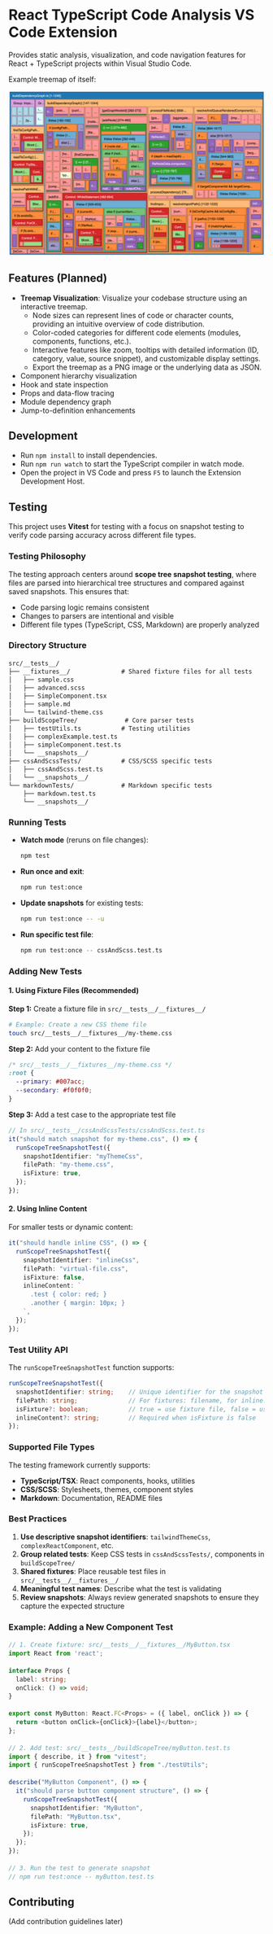 # React TypeScript Code Analysis VS Code Extension

Provides static analysis, visualization, and code navigation features for React + TypeScript projects within Visual Studio Code.

Example treemap of itself:

![Treemap](docs/treemap.png)

## Features (Planned)

- **Treemap Visualization**: Visualize your codebase structure using an interactive treemap.
  - Node sizes can represent lines of code or character counts, providing an intuitive overview of code distribution.
  - Color-coded categories for different code elements (modules, components, functions, etc.).
  - Interactive features like zoom, tooltips with detailed information (ID, category, value, source snippet), and customizable display settings.
  - Export the treemap as a PNG image or the underlying data as JSON.
- Component hierarchy visualization
- Hook and state inspection
- Props and data-flow tracing
- Module dependency graph
- Jump-to-definition enhancements

## Development

- Run `npm install` to install dependencies.
- Run `npm run watch` to start the TypeScript compiler in watch mode.
- Open the project in VS Code and press `F5` to launch the Extension Development Host.

## Testing

This project uses **Vitest** for testing with a focus on snapshot testing to verify code parsing accuracy across different file types.

### Testing Philosophy

The testing approach centers around **scope tree snapshot testing**, where files are parsed into hierarchical tree structures and compared against saved snapshots. This ensures that:

- Code parsing logic remains consistent
- Changes to parsers are intentional and visible
- Different file types (TypeScript, CSS, Markdown) are properly analyzed

### Directory Structure

```
src/__tests__/
├── __fixtures__/              # Shared fixture files for all tests
│   ├── sample.css
│   ├── advanced.scss
│   ├── SimpleComponent.tsx
│   ├── sample.md
│   └── tailwind-theme.css
├── buildScopeTree/             # Core parser tests
│   ├── testUtils.ts           # Testing utilities
│   ├── complexExample.test.ts
│   ├── simpleComponent.test.ts
│   └── __snapshots__/
├── cssAndScssTests/           # CSS/SCSS specific tests
│   ├── cssAndScss.test.ts
│   └── __snapshots__/
└── markdownTests/             # Markdown specific tests
    ├── markdown.test.ts
    └── __snapshots__/
```

### Running Tests

- **Watch mode** (reruns on file changes):

  ```bash
  npm test
  ```

- **Run once and exit**:

  ```bash
  npm run test:once
  ```

- **Update snapshots** for existing tests:

  ```bash
  npm run test:once -- -u
  ```

- **Run specific test file**:

  ```bash
  npm run test:once -- cssAndScss.test.ts
  ```

### Adding New Tests

#### 1. Using Fixture Files (Recommended)

**Step 1:** Create a fixture file in `src/__tests__/__fixtures__/`

```bash
# Example: Create a new CSS theme file
touch src/__tests__/__fixtures__/my-theme.css
```

**Step 2:** Add your content to the fixture file

```css
/* src/__tests__/__fixtures__/my-theme.css */
:root {
  --primary: #007acc;
  --secondary: #f0f0f0;
}
```

**Step 3:** Add a test case to the appropriate test file

```typescript
// In src/__tests__/cssAndScssTests/cssAndScss.test.ts
it("should match snapshot for my-theme.css", () => {
  runScopeTreeSnapshotTest({
    snapshotIdentifier: "myThemeCss",
    filePath: "my-theme.css",
    isFixture: true,
  });
});
```

#### 2. Using Inline Content

For smaller tests or dynamic content:

```typescript
it("should handle inline CSS", () => {
  runScopeTreeSnapshotTest({
    snapshotIdentifier: "inlineCss",
    filePath: "virtual-file.css",
    isFixture: false,
    inlineContent: `
      .test { color: red; }
      .another { margin: 10px; }
    `,
  });
});
```

### Test Utility API

The `runScopeTreeSnapshotTest` function supports:

```typescript
runScopeTreeSnapshotTest({
  snapshotIdentifier: string;    // Unique identifier for the snapshot
  filePath: string;              // For fixtures: filename, for inline: mock path
  isFixture?: boolean;           // true = use fixture file, false = use inlineContent
  inlineContent?: string;        // Required when isFixture is false
});
```

### Supported File Types

The testing framework currently supports:

- **TypeScript/TSX**: React components, hooks, utilities
- **CSS/SCSS**: Stylesheets, themes, component styles
- **Markdown**: Documentation, README files

### Best Practices

1. **Use descriptive snapshot identifiers**: `tailwindThemeCss`, `complexReactComponent`, etc.
2. **Group related tests**: Keep CSS tests in `cssAndScssTests/`, components in `buildScopeTree/`
3. **Shared fixtures**: Place reusable test files in `src/__tests__/__fixtures__/`
4. **Meaningful test names**: Describe what the test is validating
5. **Review snapshots**: Always review generated snapshots to ensure they capture the expected structure

### Example: Adding a New Component Test

```typescript
// 1. Create fixture: src/__tests__/__fixtures__/MyButton.tsx
import React from 'react';

interface Props {
  label: string;
  onClick: () => void;
}

export const MyButton: React.FC<Props> = ({ label, onClick }) => {
  return <button onClick={onClick}>{label}</button>;
};

// 2. Add test: src/__tests__/buildScopeTree/myButton.test.ts
import { describe, it } from "vitest";
import { runScopeTreeSnapshotTest } from "./testUtils";

describe("MyButton Component", () => {
  it("should parse button component structure", () => {
    runScopeTreeSnapshotTest({
      snapshotIdentifier: "MyButton",
      filePath: "MyButton.tsx",
      isFixture: true,
    });
  });
});

// 3. Run the test to generate snapshot
// npm run test:once -- myButton.test.ts
```

## Contributing

(Add contribution guidelines later)
